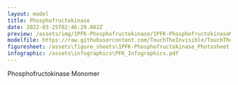 ```yaml
---
layout: model
title: Phosphofructokinase
date: 2022-03-25T02:46:29.882Z
preview: /assets/img/1PFK-Phosphofructokinase/1PFK-PhosphofructokinaseMonomer_Ribbon.png
modelfile: https://raw.githubusercontent.com/TouchTheInvisible/TouchTheInvisible.github.io/master/assets/models/1PFK-Phosphofructokinase/1PFK-PhosphofructokinaseMonomer_Ribbon.dae
figuresheet: /assets\figure_sheets\1PFK-Phosphofructokinase_Photosheet.pdf
infographic: /assets\infographics\PFK_Infographics.pdf
---
```

Phosphofructokinase Monomer